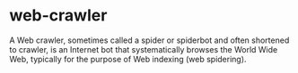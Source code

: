 # web-crawler
A Web crawler, sometimes called a spider or spiderbot and often shortened to crawler, is an Internet bot that systematically browses the World Wide Web, typically for the purpose of Web indexing (web spidering).
